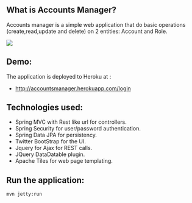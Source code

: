 ## What is Accounts Manager?

Accounts manager is a simple web application that do basic operations (create,read,update and delete) on 2 entities: Account and Role.

<img src="https://raw.github.com/maachou/AccountsManager/master/src/main/webapp/resources/app-screenshots/Accounts-List.png" border="0" />

## Demo: 

The application is deployed to Heroku at :

-  http://accountsmanager.herokuapp.com/login

## Technologies used:

- Spring MVC with Rest like url for controllers.
- Spring Security for user/password authentication.
- Spring Data JPA for persistency.
- Twitter BootStrap for the UI.
- Jquery for Ajax for REST calls.
- JQuery DataDatable plugin.
- Apache Tiles for web page templating.


## Run the application:

```text
mvn jetty:run
```